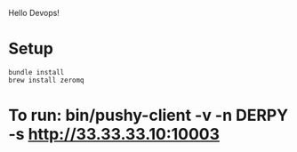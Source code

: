 Hello Devops!
# Setup

    bundle install
    brew install zeromq

# To run: bin/pushy-client -v -n DERPY -s http://33.33.33.10:10003
